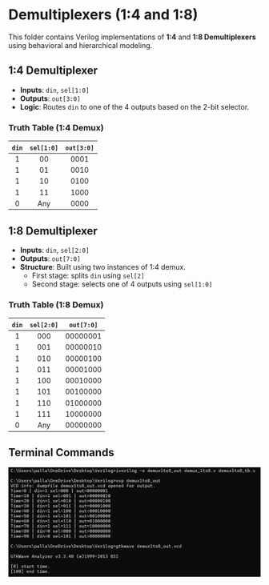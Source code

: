 # Demultiplexers (1:4 and 1:8) 

This folder contains Verilog implementations of **1:4** and **1:8 Demultiplexers** using behavioral and hierarchical modeling.

##  1:4 Demultiplexer

- **Inputs**: `din`, `sel[1:0]`
- **Outputs**: `out[3:0]`
- **Logic**: Routes `din` to one of the 4 outputs based on the 2-bit selector.

###  Truth Table (1:4 Demux)

| `din` | `sel[1:0]` | `out[3:0]` |
|:-----:|:----------:|:----------:|
|   1   |    00      |   0001     |
|   1   |    01      |   0010     |
|   1   |    10      |   0100     |
|   1   |    11      |   1000     |
|   0   |   Any      |   0000     |

##  1:8 Demultiplexer

- **Inputs**: `din`, `sel[2:0]`
- **Outputs**: `out[7:0]`
- **Structure**: Built using two instances of 1:4 demux.
  - First stage: splits `din` using `sel[2]`
  - Second stage: selects one of 4 outputs using `sel[1:0]`

###  Truth Table (1:8 Demux)

| `din` | `sel[2:0]` | `out[7:0]`     |
|:-----:|:----------:|:--------------:|
|   1   |   000      | 00000001       |
|   1   |   001      | 00000010       |
|   1   |   010      | 00000100       |
|   1   |   011      | 00001000       |
|   1   |   100      | 00010000       |
|   1   |   101      | 00100000       |
|   1   |   110      | 01000000       |
|   1   |   111      | 10000000       |
|   0   |   Any      | 00000000       |

## Terminal Commands
![Command Prompt](demux_commands.png)
